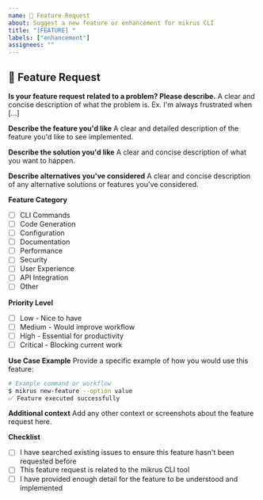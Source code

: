 ```yaml
---
name: 🚀 Feature Request
about: Suggest a new feature or enhancement for mikrus CLI
title: "[FEATURE] "
labels: ["enhancement"]
assignees: ""
---
```


## 🚀 Feature Request

**Is your feature request related to a problem? Please describe.**
A clear and concise description of what the problem is. Ex. I'm always frustrated when [...]

**Describe the feature you'd like**
A clear and detailed description of the feature you'd like to see implemented.

**Describe the solution you'd like**
A clear and concise description of what you want to happen.

**Describe alternatives you've considered**
A clear and concise description of any alternative solutions or features you've considered.

**Feature Category**
- [ ] CLI Commands
- [ ] Code Generation
- [ ] Configuration
- [ ] Documentation
- [ ] Performance
- [ ] Security
- [ ] User Experience
- [ ] API Integration
- [ ] Other

**Priority Level**
- [ ] Low - Nice to have
- [ ] Medium - Would improve workflow
- [ ] High - Essential for productivity
- [ ] Critical - Blocking current work

**Use Case Example**
Provide a specific example of how you would use this feature:
```bash
# Example command or workflow
$ mikrus new-feature --option value
✅ Feature executed successfully
```

**Additional context**
Add any other context or screenshots about the feature request here.

**Checklist**
- [ ] I have searched existing issues to ensure this feature hasn't been requested before
- [ ] This feature request is related to the mikrus CLI tool
- [ ] I have provided enough detail for the feature to be understood and implemented